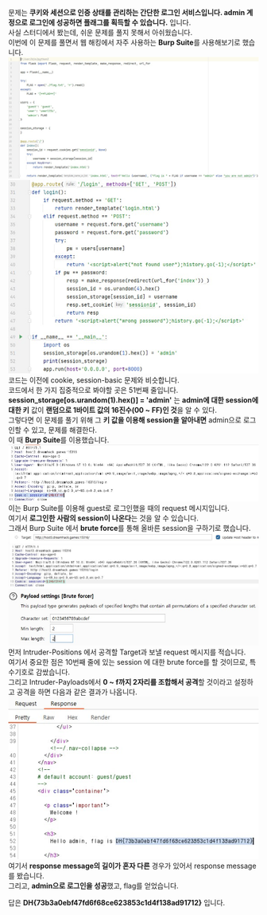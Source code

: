 문제는 **쿠키와 세션으로 인증 상태를 관리하는 간단한 로그인 서비스입니다. admin 계정으로 로그인에 성공하면 플래그를 획득할 수 있습니다.** 입니다.  
사실 스터디에서 봤는데, 쉬운 문제를 풀지 못해서 아쉬웠습니다.  
이번에 이 문제를 풀면서 웹 해킹에서 자주 사용하는 **Burp Suite**를 사용해보기로 했습니다.  
<img src="1.jpg"> <img src="2.jpg">  
코드는 이전에 cookie, session-basic 문제와 비슷합니다.  
코드에서 한 가지 집중적으로 봐야할 곳은 51번째 줄입니다.  
**session_storage[os.urandom(1).hex()] = 'admin'** 는 **admin에 대한 session에 대한 키** 값이 **랜덤으로 1바이트 값의 16진수(00 ~ FF)인 것**을 알 수 있다.  
그렇다면 이 문제를 풀기 위해 그 **키 값을 이용해 session을 알아내면** admin으로 로그인할 수 있고, 문제를 해결한다.  
이 때 **Burp Suite**를 이용했습니다.  
<img src="3.jpg">  
이는 Burp Suite를 이용해 guest로 로그인했을 때의 request 메시지입니다.  
여기서 **로그인한 사람의 session이 나온다**는 것을 알 수 있습니다.  
그래서 Burp Suite 에서 **brute force**를 통해 올바른 session을 구하기로 했습니다.  
<img src="4.jpg"> <img src="5.jpg">  
먼저 Intruder-Positions 에서 공격할 Target과 보낼 request 메시지를 적습니다.  
여기서 중요한 점은 10번째 줄에 있는 session 에 대한 brute force를 할 것이므로, 특수기호로 감쌌습니다.  
그리고 Intruder-Payloads에서 **0 ~ f까지 2자리를 조합해서 공격**할 것이라고 설정하고 공격을 하면 다음과 같은 결과가 나옵니다.  
<img src="7.jpg">  
여기서 **response message의 길이가 혼자 다른** 경우가 있어서 response message를 봤습니다.  
그리고, **admin으로 로그인을 성공**했고, flag를 얻었습니다.  

답은 **DH{73b3a0ebf47fd6f68ce623853c1d4f138ad91712}** 입니다.
